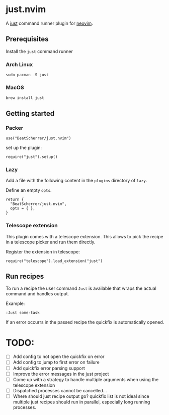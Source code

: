 # just.nvim

A [just](https://github.com/casey/just) command runner plugin for [neovim](https://github.com/neovim/neovim).

## Prerequisites

Install the `just` command runner

### Arch Linux

```
sudo pacman -S just
```

### MacOS

```
brew install just
```

## Getting started

### Packer

```
use("BeatScherrer/just.nvim")
```

set up the plugin:

```
require("just").setup()
```

### Lazy
Add a file with the following content in the `plugins` directory of `lazy`.

Define an empty `opts`.
```
return {
  "BeatScherrer/just.nvim",
  opts = { },
}
```

### Telescope extension

This plugin comes with a telescope extension. This allows to pick the recipe in a telescope picker and run them directly.

Register the extension in telescope:

```
require("telescope").load_extension("just")
```

## Run recipes

To run a recipe the user command `Just` is available that wraps the actual command and handles output.

Example:

```
:Just some-task
```

If an error occurrs in the passed recipe the quickfix is automatically opened.

# TODO:

- [ ] Add config to not open the quickfix on error
- [ ] Add config to jump to first error on failure
- [ ] Add quickfix error parsing support
- [ ] Improve the error messages in the just project
- [ ] Come up with a strategy to handle multiple arguments when using the telescope extension
- [ ] Dispatched processes cannot be cancelled...
- [ ] Where should just recipe output go? quickfix list is not ideal since multiple just recipes should run in parallel, especially long running processes.
